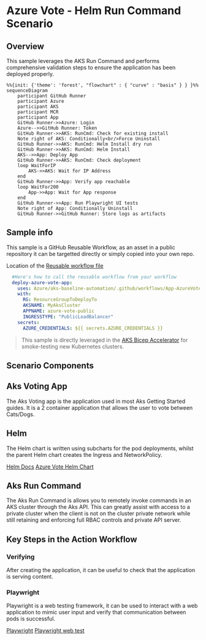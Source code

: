 # Azure Vote - Helm Run Command Scenario

## Overview

This sample leverages the AKS Run Command and performs comprehensive validation steps to ensure the application has been deployed properly.

```mermaid
%%{init: {'theme': 'forest', "flowchart" : { "curve" : "basis" } } }%%
sequenceDiagram
    participant GitHub Runner
    participant Azure
    participant AKS
    participant MCR
    participant App
    GitHub Runner->>Azure: Login
    Azure-->>GitHub Runner: Token
    GitHub Runner->>AKS: RunCmd: Check for existing install
    Note right of AKS: Conditionally<br/>Force Uninstall
    GitHub Runner->>AKS: RunCmd: Helm Install dry run
    GitHub Runner->>AKS: RunCmd: Helm Install
    AKS-->>App: Deploy App
    GitHub Runner->>AKS: RunCmd: Check deployment
    loop WaitForIP
        AKS->>AKS: Wait for IP Address
    end
    GitHub Runner->>App: Verify app reachable
    loop WaitFor200
        App->>App: Wait for App response
    end
    GitHub Runner->>App: Run Playwright UI tests
    Note right of App: Conditionally Uninstall
    GitHub Runner->>GitHub Runner: Store logs as artifacts
```

## Sample info

This sample is a GitHub Reusable Workflow, as an asset in a public repository it can be targetted directly or simply copied into your own repo.

Location of the [Reusable workflow file](.github/workflows/App-AzureVote-HelmRunCmd.yml)

```yaml
  #Here's how to call the reusable workflow from your workflow
  deploy-azure-vote-app:
    uses: Azure/aks-baseline-automation/.github/workflows/App-AzureVote-HelmRunCmd.yml@main
    with:
      RG: ResourceGroupToDeployTo
      AKSNAME: MyAksCluster
      APPNAME: azure-vote-public
      INGRESSTYPE: "PublicLoadBalancer"
    secrets:
      AZURE_CREDENTIALS: ${{ secrets.AZURE_CREDENTIALS }}
```

> This sample is directly leveraged in the [AKS Bicep Accelerator](https://github.com/Azure/Aks-Construction) for smoke-testing new Kubernetes clusters.

## Scenario Components

## Aks Voting App

The Aks Voting app is the application used in most Aks Getting Started guides. It is a 2 container application that allows the user to vote between Cats/Dogs.

## Helm

The Helm chart is written using subcharts for the pod deployments, whilst the parent Helm chart creates the Ingress and NetworkPolicy.

[Helm Docs](https://helm.sh/)
[Azure Vote Helm Chart](https://github.com/Gordonby/minihelm/tree/main/samples/azurevote)

## Aks Run Command

The Aks Run Command is allows you to remotely invoke commands in an AKS cluster through the Aks API. This can greatly assist with access to a private cluster when the client is not on the cluster private network while still retaining and enforcing full RBAC controls and private API server.

## Key Steps in the Action Workflow

### Verifying

After creating the application, it can be useful to check that the application is serving content.

### Playwright

Playwright is a web testing framework, it can be used to interact with a web application to mimic user input and verify that communication between pods is successful.

[Playwright](https://playwright.dev)
[Playwright web test](deploymentassets/misc/playwrighttests/azure-vote-catswin.spec.js)